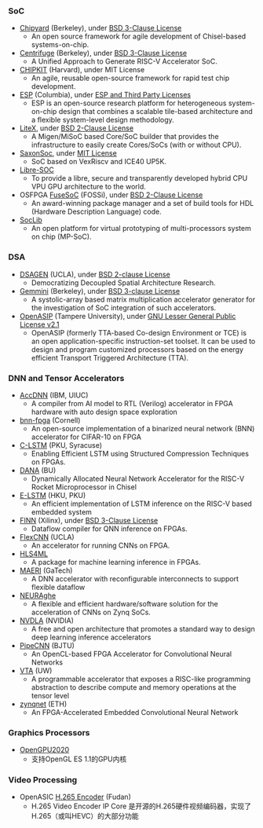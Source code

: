 ### SoC
+ [Chipyard](https://github.com/ucb-bar/chipyard) (Berkeley), under [BSD 3-Clause License](https://github.com/ucb-bar/chipyard/blob/master/LICENSE)
  - An open source framework for agile development of Chisel-based systems-on-chip.
+ [Centrifuge](https://github.com/hqjenny/centrifuge) (Berkeley), under [BSD 3-Clause License](https://github.com/hqjenny/centrifuge/blob/master/LICENSE)
  - A Unified Approach to Generate RISC-V Accelerator SoC.
+ [CHIPKIT](https://github.com/whatmough/CHIPKIT) (Harvard), under MIT License
  - An agile, reusable open-source framework for rapid test chip development.
+ [ESP](https://github.com/sld-columbia/esp) (Columbia), under [ESP and Third Party Licenses](https://github.com/sld-columbia/esp/blob/master/LICENSE)
  - ESP is an open-source research platform for heterogeneous system-on-chip design that combines a scalable tile-based architecture and a flexible system-level design methodology.
+ [LiteX](https://github.com/enjoy-digital/litex), under [BSD 2-Clause License](https://github.com/enjoy-digital/litex/blob/master/LICENSE)
  - A Migen/MiSoC based Core/SoC builder that provides the infrastructure to easily create Cores/SoCs (with or without CPU).
+ [SaxonSoc](https://github.com/SpinalHDL/SaxonSoc), under [MIT License](https://github.com/SpinalHDL/SaxonSoc/blob/dev-0.3/LICENSE)
  - SoC based on VexRiscv and ICE40 UP5K.
+ [Libre-SOC](https://libre-soc.org/)
  - To provide a libre, secure and transparently developed hybrid CPU VPU GPU architecture to the world.
+ OSFPGA [FuseSoC](https://github.com/olofk/fusesoc) (FOSSi), under [BSD 2-Clause License](https://github.com/olofk/fusesoc/blob/master/LICENSE)
  - An award-winning package manager and a set of build tools for HDL (Hardware Description Language) code.
+ [SocLib](http://www.soclib.fr/trac/dev)
  - An open platform for virtual prototyping of multi-processors system on chip (MP-SoC).

### DSA
+ [DSAGEN](https://github.com/PolyArch/dsa-framework) (UCLA), under [BSD 2-clause License](https://github.com/PolyArch/dsa-framework/blob/master/LICENSE)
  - Democratizing Decoupled Spatial Architecture Research.
+ [Gemmini](https://github.com/ucb-bar/gemmini) (Berkeley), under [BSD 3-clause License](https://github.com/ucb-bar/gemmini/blob/master/LICENSE)
  - A systolic-array based matrix multiplication accelerator generator for the investigation of SoC integration of such accelerators.
+ [OpenASIP](https://github.com/cpc/openasip) (Tampere University), under [GNU Lesser General Public License v2.1](https://github.com/cpc/openasip/blob/main/LICENSE.txt)
  - OpenASIP (formerly TTA-based Co-design Environment or TCE) is an open application-specific instruction-set toolset. It can be used to design and program customized processors based on the energy efficient Transport Triggered Architecture (TTA).

### DNN and Tensor Accelerators
 - [AccDNN](https://github.com/IBM/AccDNN) (IBM, UIUC)
   - A compiler from AI model to RTL (Verilog) accelerator in FPGA hardware with auto design space exploration
 - [bnn-fpga](https://github.com/cornell-zhang/bnn-fpga) (Cornell)
   - An open-source implementation of a binarized neural network (BNN) accelerator for CIFAR-10 on FPGA
 - [C-LSTM](https://github.com/shvo/C-LSTM) (PKU, Syracuse)
   - Enabling Efficient LSTM using Structured Compression Techniques on FPGAs.
 - [DANA](https://github.com/bu-icsg/dana) (BU)
   - Dynamically Allocated Neural Network Accelerator for the RISC-V Rocket Microprocessor in Chisel
 - [E-LSTM](https://github.com/rbshi/elstm) (HKU, PKU)
   - An efficient implementation of LSTM inference on the RISC-V based embedded system
 - [FINN](https://github.com/Xilinx/finn) (Xilinx), under [BSD 3-Clause License](https://github.com/Xilinx/finn/blob/main/LICENSE.txt)
   - Dataflow compiler for QNN inference on FPGAs. 
 - [FlexCNN](https://github.com/UCLA-VAST/FlexCNN) (UCLA)
   - An accelerator for running CNNs on FPGA.
 - [HLS4ML](https://github.com/hls-fpga-machine-learning/HLS4ML)
   - A package for machine learning inference in FPGAs.
 - [MAERI](https://github.com/georgia-tech-synergy-lab/MAERI) (GaTech)
   - A DNN accelerator with reconfigurable interconnects to support flexible dataflow
 - [NEURAghe](https://github.com/neuraghe/NEURAghe)
   - A flexible and efficient hardware/software solution for the acceleration of CNNs on Zynq SoCs.
 - [NVDLA](http://nvdla.org/) (NVIDIA)
   - A free and open architecture that promotes a standard way to design deep learning inference accelerators
 - [PipeCNN](https://github.com/doonny/PipeCNN) (BJTU)
   - An OpenCL-based FPGA Accelerator for Convolutional Neural Networks
 - [VTA](https://tvm.ai/vta) (UW)
   - A programmable accelerator that exposes a RISC-like programming abstraction to describe compute and memory operations at the tensor level
 - [zynqnet](https://github.com/dgschwend/zynqnet) (ETH)
   - An FPGA-Accelerated Embedded Convolutional Neural Network

### Graphics Processors
- [OpenGPU2020](https://gitee.com/graphichina/OpenGPU2020)
  - 支持OpenGL ES 1.1的GPU内核

### Video Processing
- OpenASIC [H.265 Encoder](https://github.com/openasic-org/h265-encoder-rtl) (Fudan)
  - H.265 Video Encoder IP Core 是开源的H.265硬件视频编码器，实现了H.265（或叫HEVC）的大部分功能
